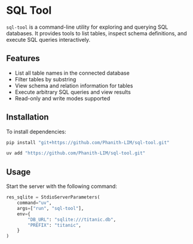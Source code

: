 # SQL Tool

`sql-tool` is a command-line utility for exploring and querying SQL databases. It provides tools to list tables, inspect schema definitions, and execute SQL queries interactively.

## Features

- List all table names in the connected database
- Filter tables by substring
- View schema and relation information for tables
- Execute arbitrary SQL queries and view results
- Read-only and write modes supported

## Installation
To install dependencies:

```sh
pip install "git+https://github.com/Phanith-LIM/sql-tool.git"
```
```sh
uv add "https://github.com/Phanith-LIM/sql-tool.git"
```
## Usage
Start the server with the following command:
```python
res_sqlite = StdioServerParameters(
    command="uv",
	args=["run", "sql-tool"],
    env={
        "DB_URL": "sqlite:///titanic.db",
        "PREFIX": "titanic",
    }
)
```
